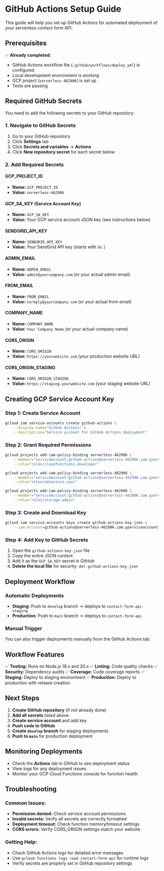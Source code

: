 # GitHub Actions Setup Guide

This guide will help you set up GitHub Actions for automated deployment of your serverless contact form API.

## Prerequisites

✅ **Already completed:**
- GitHub Actions workflow file (`.github/workflows/deploy.yml`) is configured
- Local development environment is working
- GCP project (`serverless-462906`) is set up
- Tests are passing

## Required GitHub Secrets

You need to add the following secrets to your GitHub repository:

### 1. Navigate to GitHub Secrets
1. Go to your GitHub repository
2. Click **Settings** tab
3. Click **Secrets and variables** → **Actions**
4. Click **New repository secret** for each secret below

### 2. Add Required Secrets

#### **GCP_PROJECT_ID**
- **Name:** `GCP_PROJECT_ID`
- **Value:** `serverless-462906`

#### **GCP_SA_KEY** (Service Account Key)
- **Name:** `GCP_SA_KEY`
- **Value:** Your GCP service account JSON key (see instructions below)

#### **SENDGRID_API_KEY**
- **Name:** `SENDGRID_API_KEY`
- **Value:** Your SendGrid API key (starts with `SG.`)

#### **ADMIN_EMAIL**
- **Name:** `ADMIN_EMAIL`
- **Value:** `admin@yourcompany.com` (or your actual admin email)

#### **FROM_EMAIL**
- **Name:** `FROM_EMAIL`
- **Value:** `noreply@yourcompany.com` (or your actual from email)

#### **COMPANY_NAME**
- **Name:** `COMPANY_NAME`
- **Value:** `Your Company Name` (or your actual company name)

#### **CORS_ORIGIN**
- **Name:** `CORS_ORIGIN`
- **Value:** `https://yourwebsite.com` (your production website URL)

#### **CORS_ORIGIN_STAGING**
- **Name:** `CORS_ORIGIN_STAGING`
- **Value:** `https://staging.yourwebsite.com` (your staging website URL)

## Creating GCP Service Account Key

### Step 1: Create Service Account
```bash
gcloud iam service-accounts create github-actions \
    --display-name="GitHub Actions" \
    --description="Service account for GitHub Actions deployment"
```

### Step 2: Grant Required Permissions
```bash
gcloud projects add-iam-policy-binding serverless-462906 \
    --member="serviceAccount:github-actions@serverless-462906.iam.gserviceaccount.com" \
    --role="roles/cloudfunctions.developer"

gcloud projects add-iam-policy-binding serverless-462906 \
    --member="serviceAccount:github-actions@serverless-462906.iam.gserviceaccount.com" \
    --role="roles/datastore.user"

gcloud projects add-iam-policy-binding serverless-462906 \
    --member="serviceAccount:github-actions@serverless-462906.iam.gserviceaccount.com" \
    --role="roles/storage.admin"
```

### Step 3: Create and Download Key
```bash
gcloud iam service-accounts keys create github-actions-key.json \
    --iam-account=github-actions@serverless-462906.iam.gserviceaccount.com
```

### Step 4: Add Key to GitHub Secrets
1. Open the `github-actions-key.json` file
2. Copy the entire JSON content
3. Add it as the `GCP_SA_KEY` secret in GitHub
4. **Delete the local file** for security: `del github-actions-key.json`

## Deployment Workflow

### Automatic Deployments
- **Staging:** Push to `develop` branch → deploys to `contact-form-api-staging`
- **Production:** Push to `main` branch → deploys to `contact-form-api`

### Manual Trigger
You can also trigger deployments manually from the GitHub Actions tab.

## Workflow Features

✅ **Testing:** Runs on Node.js 18.x and 20.x
✅ **Linting:** Code quality checks
✅ **Security:** Dependency audits
✅ **Coverage:** Code coverage reports
✅ **Staging:** Deploy to staging environment
✅ **Production:** Deploy to production with release creation

## Next Steps

1. **Create GitHub repository** (if not already done)
2. **Add all secrets** listed above
3. **Create service account** and add key
4. **Push code to GitHub**
5. **Create `develop` branch** for staging deployments
6. **Push to `main`** for production deployment

## Monitoring Deployments

- Check the **Actions** tab in GitHub to see deployment status
- View logs for any deployment issues
- Monitor your GCP Cloud Functions console for function health

## Troubleshooting

### Common Issues:
- **Permission denied:** Check service account permissions
- **Invalid secrets:** Verify all secrets are correctly formatted
- **Deployment timeout:** Check function memory/timeout settings
- **CORS errors:** Verify CORS_ORIGIN settings match your website

### Getting Help:
- Check GitHub Actions logs for detailed error messages
- Use `gcloud functions logs read contact-form-api` for runtime logs
- Verify secrets are properly set in GitHub repository settings
